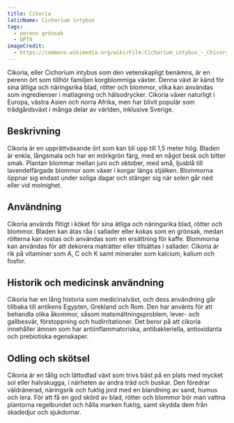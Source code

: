 ```yaml
---
title: Cikoria
latinName: Cichorium intybus
tags:
  - perenn grönsak
  - GPT4
imageCredit:
  - https://commons.wikimedia.org/wiki/File:Cichorium_intybus_-_Chicory_04.jpg
---
```


Cikoria, eller Cichorium intybus som den vetenskapligt benämns, är en perenn ört som tillhör familjen korgblommiga växter. Denna växt är känd för sina ätliga och näringsrika blad, rötter och blommor, vilka kan användas som ingredienser i matlagning och hälsodrycker. Cikoria växer naturligt i Europa, västra Asien och norra Afrika, men har blivit populär som trädgårdsväxt i många delar av världen, inklusive Sverige.

## Beskrivning

Cikoria är en upprättväxande ört som kan bli upp till 1,5 meter hög. Bladen är enkla, långsmala och har en mörkgrön färg, med en något besk och bitter smak. Plantan blommar mellan juni och oktober, med små, ljusblå till lavendelfärgade blommor som växer i korgar längs stjälken. Blommorna öppnar sig endast under soliga dagar och stänger sig när solen går ned eller vid molnighet.

## Användning

Cikoria används flitigt i köket för sina ätliga och näringsrika blad, rötter och blommor. Bladen kan ätas råa i sallader eller kokas som en grönsak, medan rötterna kan rostas och användas som en ersättning för kaffe. Blommorna kan användas för att dekorera maträtter eller tillsättas i sallader. Cikoria är rik på vitaminer som A, C och K samt mineraler som kalcium, kalium och fosfor.

## Historik och medicinsk användning

Cikoria har en lång historia som medicinalväxt, och dess användning går tillbaka till antikens Egypten, Grekland och Rom. Den har använts för att behandla olika åkommor, såsom matsmältningsproblem, lever- och gallbesvär, förstoppning och hudirritationer. Det beror på att cikoria innehåller ämnen som har antiinflammatoriska, antibakteriella, antioxidanta och prebiotiska egenskaper.

## Odling och skötsel

Cikoria är en tålig och lättodlad växt som trivs bäst på en plats med mycket sol eller halvskugga, i närheten av andra träd och buskar. Den föredrar väldränerad, näringsrik och fuktig jord med en blandning av sand, humus och lera. För att få en god skörd av blad, rötter och blommor bör man vattna plantorna regelbundet och hålla marken fuktig, samt skydda dem från skadedjur och sjukdomar.
